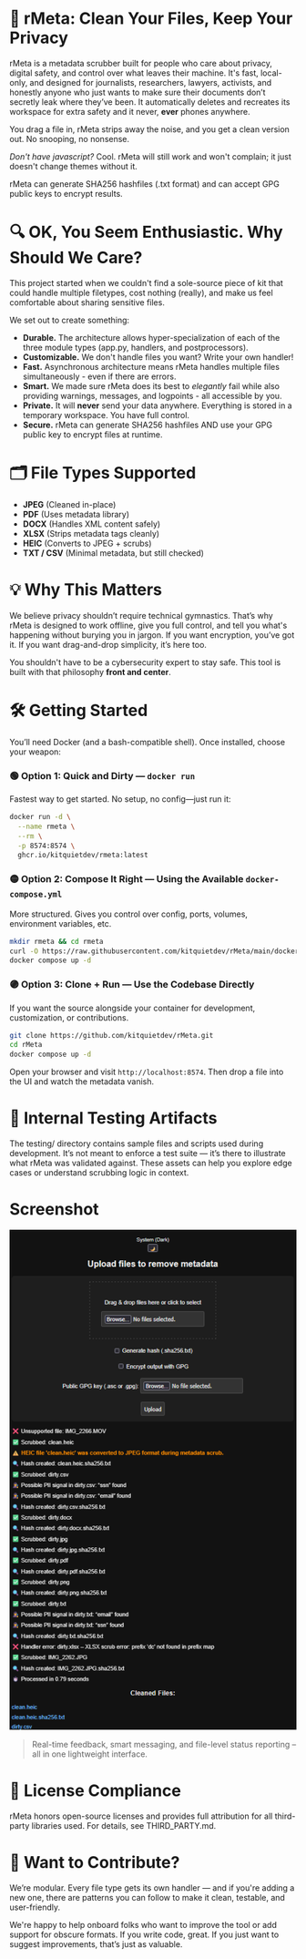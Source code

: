 # 🧼 rMeta: Clean Your Files, Keep Your Privacy

rMeta is a metadata scrubber built for people who care about privacy, digital safety, and control over what leaves their machine. It's fast, local-only, and designed for journalists, researchers, lawyers, activists, and honestly anyone who just wants to make sure their documents don’t secretly leak where they’ve been.  It automatically deletes and recreates its workspace for extra safety and it never, **ever** phones anywhere.

You drag a file in, rMeta strips away the noise, and you get a clean version out. No snooping, no nonsense.

*Don't have javascript?*  Cool.  rMeta will still work and won't complain; it just doesn't change themes without it.

rMeta can generate SHA256 hashfiles (.txt format) and can accept GPG public keys to encrypt results.

# 🔍 OK, You Seem Enthusiastic.  Why Should We Care?

This project started when we couldn't find a sole-source piece of kit that could handle multiple filetypes, cost nothing (really), and make us feel comfortable about sharing sensitive files.

We set out to create something:

- **Durable.**  The architecture allows hyper-specialization of each of the three module types (app.py, handlers, and postprocessors).
- **Customizable.**  We don't handle files you want?  Write your own handler!
- **Fast.** Asynchronous architecture means rMeta handles multiple files simultaneously - even if there are errors.
- **Smart.** We made sure rMeta does its best to *elegantly* fail while also providing warnings, messages, and logpoints - all accessible by you.
- **Private.** It will **never** send your data anywhere.  Everything is stored in a temporary workspace.  You have full control.
- **Secure.** rMeta can generate SHA256 hashfiles AND use your GPG public key to encrypt files at runtime.

# 🗂️ File Types Supported

- **JPEG** (Cleaned in-place)
- **PDF** (Uses metadata library)
- **DOCX** (Handles XML content safely)
- **XLSX** (Strips metadata tags cleanly)
- **HEIC** (Converts to JPEG + scrubs)
- **TXT / CSV** (Minimal metadata, but still checked)

# 💡 Why This Matters

We believe privacy shouldn’t require technical gymnastics. That’s why rMeta is designed to work offline, give you full control, and tell you what's happening without burying you in jargon. If you want encryption, you’ve got it. If you want drag-and-drop simplicity, it’s here too.

You shouldn't have to be a cybersecurity expert to stay safe. This tool is built with that philosophy **front and center**.

# 🛠️ Getting Started

You’ll need Docker (and a bash-compatible shell). Once installed, choose your weapon:

### 🟢 Option 1: Quick and Dirty — `docker run`

Fastest way to get started. No setup, no config—just run it:

```bash
docker run -d \
  --name rmeta \
  --rm \
  -p 8574:8574 \
  ghcr.io/kitquietdev/rmeta:latest
```

### 🟡 Option 2: Compose It Right — Using the Available `docker-compose.yml`

More structured. Gives you control over config, ports, volumes, environment variables, etc.

```bash
mkdir rmeta && cd rmeta
curl -O https://raw.githubusercontent.com/kitquietdev/rMeta/main/docker-compose.yml
docker compose up -d
```

### 🟣 Option 3: Clone + Run — Use the Codebase Directly

If you want the source alongside your container for development, customization, or contributions.

```bash
git clone https://github.com/kitquietdev/rMeta.git
cd rMeta
docker compose up -d
```

Open your browser and visit `http://localhost:8574`. Then drop a file into the UI and watch the metadata vanish.

# 🧪 Internal Testing Artifacts

The testing/ directory contains sample files and scripts used during development. It’s not meant to enforce a test suite — it’s there to illustrate what rMeta was validated against. These assets can help you explore edge cases or understand scrubbing logic in context.

# Screenshot

![rMeta UI](docs/images/screenshot.png)

> Real-time feedback, smart messaging, and file-level status reporting – all in one lightweight interface.

# 📜 License Compliance
rMeta honors open-source licenses and provides full attribution for all third-party libraries used. For details, see THIRD_PARTY.md.

# 🌱 Want to Contribute?

We’re modular. Every file type gets its own handler — and if you're adding a new one, there are patterns you can follow to make it clean, testable, and user-friendly.

We're happy to help onboard folks who want to improve the tool or add support for obscure formats. If you write code, great. If you just want to suggest improvements, that’s just as valuable.
